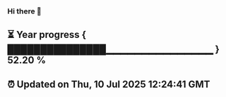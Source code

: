 ### Hi there 👋
⏳ Year progress { ███████████████▁▁▁▁▁▁▁▁▁▁▁▁▁▁▁ } 52.20 %
---
⏰ Updated on Thu, 10 Jul 2025 12:24:41 GMT
---
